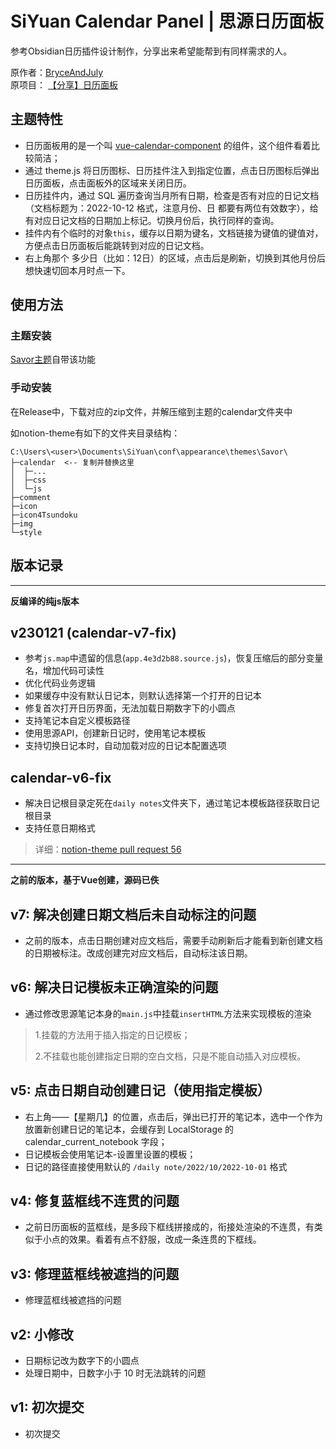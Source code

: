 # SiYuan Calendar Panel | 思源日历面板

参考Obsidian日历插件设计制作，分享出来希望能帮到有同样需求的人。

原作者：[BryceAndJuly](https://ld246.com/member/BryceAndJuly)    
原项目： [【分享】日历面板](https://ld246.com/article/1662969146166)

## 主题特性

* 日历面板用的是一个叫 [vue-calendar-component](https://ld246.com/forward?goto=https%3A%2F%2Fgithub.com%2FzwhGithub%2Fvue-calendar) 的组件，这个组件看着比较简洁；
* 通过 theme.js 将日历图标、日历挂件注入到指定位置，点击日历图标后弹出日历面板，点击面板外的区域来关闭日历。
* 日历挂件内，通过 SQL 遍历查询当月所有日期，检查是否有对应的日记文档（文档标题为：2022-10-12 格式，注意月份、日 都要有两位有效数字），给有对应日记文档的日期加上标记。切换月份后，执行同样的查询。
* 挂件内有个临时的对象`this`，缓存以日期为键名，文档链接为键值的键值对，方便点击日历面板后能跳转到对应的日记文档。
* 右上角那个 多少日（比如：12日）的区域，点击后是刷新，切换到其他月份后想快速切回本月时点一下。

## 使用方法

### 主题安装

[Savor主题](https://github.com/royc01/notion-theme)自带该功能

### 手动安装

在Release中，下载对应的zip文件，并解压缩到主题的calendar文件夹中

如notion-theme有如下的文件夹目录结构：

```text
C:\Users\<user>\Documents\SiYuan\conf\appearance\themes\Savor\
├─calendar  <-- 复制并替换这里
│  ├─...
│  ├─css
│  └─js
├─comment
├─icon
├─icon4Tsundoku
├─img
└─style
```

## 版本记录

---

**反编译的纯js版本**

## v230121 (calendar-v7-fix)
* 参考`js.map`中遗留的信息(`app.4e3d2b88.source.js`)，恢复压缩后的部分变量名，增加代码可读性
* 优化代码业务逻辑
* 如果缓存中没有默认日记本，则默认选择第一个打开的日记本
* 修复首次打开日历界面，无法加载日期数字下的小圆点
* 支持笔记本自定义模板路径
* 使用思源API，创建新日记时，使用笔记本模板
* 支持切换日记本时，自动加载对应的日记本配置选项

## calendar-v6-fix
* 解决日记根目录定死在`daily notes`文件夹下，通过笔记本模板路径获取日记根目录
* 支持任意日期格式

> 详细：[notion-theme pull request 56](https://github.com/royc01/notion-theme/pull/56)

---

**之前的版本，基于Vue创建，源码已佚**

## v7: 解决创建日期文档后未自动标注的问题
* 之前的版本，点击日期创建对应文档后，需要手动刷新后才能看到新创建文档的日期被标注。改成创建完对应文档后，自动标注该日期。

## v6: 解决日记模板未正确渲染的问题
* 通过修改思源笔记本身的`main.js`中挂载`insertHTML`方法来实现模板的渲染

> 1.挂载的方法用于插入指定的日记模板；
>
> 2.不挂载也能创建指定日期的空白文档，只是不能自动插入对应模板。


## v5: 点击日期自动创建日记（使用指定模板）
* 右上角——【星期几】的位置，点击后，弹出已打开的笔记本，选中一个作为放置新创建日记的笔记本，会缓存到 LocalStorage 的 calendar_current_notebook 字段；
* 日记模板会使用笔记本-设置里设置的模板；
* 日记的路径直接使用默认的 `/daily note/2022/10/2022-10-01` 格式


## v4: 修复蓝框线不连贯的问题   
* 之前日历面板的蓝框线，是多段下框线拼接成的，衔接处渲染的不连贯，有类似于小点的效果。看着有点不舒服，改成一条连贯的下框线。

## v3: 修理蓝框线被遮挡的问题
* 修理蓝框线被遮挡的问题

## v2: 小修改
* 日期标记改为数字下的小圆点
* 处理日期中，日数字小于 10 时无法跳转的问题

## v1: 初次提交
* 初次提交